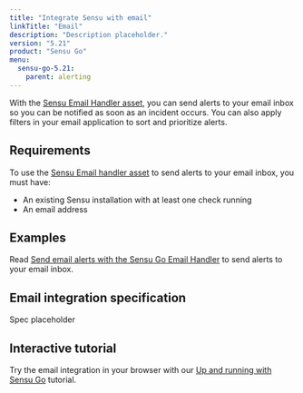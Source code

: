 ```yaml
---
title: "Integrate Sensu with email"
linkTitle: "Email"
description: "Description placeholder."
version: "5.21"
product: "Sensu Go"
menu:
  sensu-go-5.21:
    parent: alerting
---
```


With the [Sensu Email Handler asset][1], you can send alerts to your email inbox so you can be notified as soon as an incident occurs.
You can also apply filters in your email application to sort and prioritize alerts.

## Requirements

To use the [Sensu Email handler asset][1] to send alerts to your email inbox, you must have:

- An existing Sensu installation with at least one check running
- An email address

## Examples

Read [Send email alerts with the Sensu Go Email Handler][2] to send alerts to your email inbox.

## Email integration specification

Spec placeholder

## Interactive tutorial

Try the email integration in your browser with our [Up and running with Sensu Go][3] tutorial.


[1]: https://bonsai.sensu.io/assets/sensu/sensu-email-handler
[2]: https://docs.sensu.io/sensu-go/latest/guides/email-handler/
[3]: https://docs.sensu.io/sensu-go/latest/learn/up-and-running/
